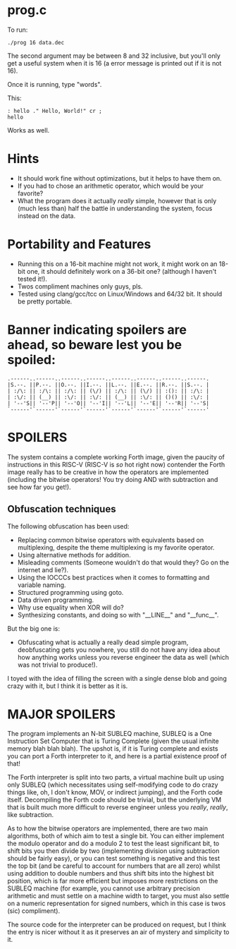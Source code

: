 # prog.c

To run:

	./prog 16 data.dec

The second argument may be between 8 and 32 inclusive, but
you'll only get a useful system when it is 16 (a error
message is printed out if it is not 16).

Once it is running, type "words". 

This:

	: hello ." Hello, World!" cr ;
	hello

Works as well.

# Hints

* It should work fine without optimizations, but it helps
to have them on.
* If you had to chose an arithmetic operator, which would be your 
favorite?
* What the program does it actually *really* simple, however
that is only (much less than) half the battle in understanding 
the system, focus instead on the data.

# Portability and Features

* Running this on a 16-bit machine might not work, it might
work on an 18-bit one, it should definitely work on a 36-bit
one? (although I haven't tested it!).
* Twos compliment machines only guys, pls.
* Tested using clang/gcc/tcc on Linux/Windows and 64/32 bit. It
should be pretty portable.

# Banner indicating spoilers are ahead, so beware lest you be spoiled:

	.------..------..------..------..------..------..------..------.
	|S.--. ||P.--. ||O.--. ||I.--. ||L.--. ||E.--. ||R.--. ||S.--. |
	| :/\: || :/\: || :/\: || (\/) || :/\: || (\/) || :(): || :/\: |
	| :\/: || (__) || :\/: || :\/: || (__) || :\/: || ()() || :\/: |
	| '--'S|| '--'P|| '--'O|| '--'I|| '--'L|| '--'E|| '--'R|| '--'S|
	`------'`------'`------'`------'`------'`------'`------'`------'

# **SPOILERS**

The system contains a complete working Forth image, given
the paucity of instructions in this RISC-V (RISC-V is *so*
hot right now) contender the Forth image really has to be
creative in how the operators are implemented (including
the bitwise operators! You try doing AND with subtraction
and see how far you get!).

## Obfuscation techniques

The following obfuscation has been used:

- Replacing common bitwise operators with equivalents based on
multiplexing, despite the theme multiplexing is my favorite
operator.
- Using alternative methods for addition.
- Misleading comments (Someone wouldn't do that would they?
Go on the internet and lie?).
- Using the IOCCCs best practices when it comes to formatting
and variable naming.
- Structured programming using goto.
- Data driven programming.
- Why use equality when XOR will do?
- Synthesizing constants, and doing so with "\_\_LINE\_\_" and 
"\_\_func\_\_".

But the big one is:

- Obfuscating what is actually a really dead simple program,
deobfuscating gets you nowhere, you still do not have any
idea about how anything works unless you reverse engineer
the data as well (which was not trivial to produce!).

I toyed with the idea of filling the screen with a single
dense blob and going crazy with it, but I think it is better
as it is.

# **MAJOR SPOILERS**

The program implements an N-bit SUBLEQ machine, SUBLEQ is
a One Instruction Set Computer that is Turing Complete
(given the usual infinite memory blah blah blah). The
upshot is, if it is Turing complete and exists you can 
port a Forth interpreter to it, and here is a partial 
existence proof of that!

The Forth interpreter is split into two parts, a virtual
machine built up using only SUBLEQ (which necessitates
using self-modifying code to do crazy things like, oh,
I don't know, MOV, or indirect jumping), and the Forth
code itself. Decompiling the Forth code should be trivial,
but the underlying VM that is built much more difficult
to reverse engineer unless you *really*, *really*, like
subtraction.

As to how the bitwise operators are implemented, there 
are two main algorithms, both of which aim to test a
single bit. You can either implement the modulo operator
and do a modulo 2 to test the least significant bit, to
shift bits you then divide by two (implementing division
using subtraction should be fairly easy), or you can
test something is negative and this test the top bit
(and be careful to account for numbers that are all zero)
whilst using addition to double numbers and thus shift
bits into the highest bit position, which is far more
efficient but imposes more restrictions on the SUBLEQ
machine (for example, you cannot use arbitrary precision
arithmetic and must settle on a machine width to target,
you must also settle on a numeric representation for signed
numbers, which in this case is twos (sic) compliment).

The source code for the interpreter can be produced on
request, but I think the entry is nicer without it as it
preserves an air of mystery and simplicity to it.

